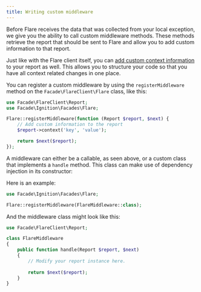 ```yaml
---
title: Writing custom middleware
---
```


Before Flare receives the data that was collected from your local exception, we give you the ability to call custom middleware methods.
These methods retrieve the report that should be sent to Flare and allow you to add custom information to that report.

Just like with the Flare client itself, you can [add custom context information](/docs/ignition-for-laravel/adding-custom-context) to your report as well. This allows you to structure your code so that you have all context related changes in one place.
 
You can register a custom middleware by using the `registerMiddleware` method on the `Facade\FlareClient\Flare` class, like this:

```php
use Facade\FlareClient\Report;
use Facade\Ignition\Facades\Flare;

Flare::registerMiddleware(function (Report $report, $next) {
    // Add custom information to the report
    $report->context('key', 'value');

    return $next($report);
});
```

A middleware can either be a callable, as seen above, or a custom class that implements a `handle` method. This class can make use of dependency injection in its constructor:

Here is an example:

```php
use Facade\Ignition\Facades\Flare;

Flare::registerMiddleware(FlareMiddleware::class);
``` 

And the middleware class might look like this:

```php
use Facade\FlareClient\Report;

class FlareMiddleware
{
    public function handle(Report $report, $next)
    {
        // Modify your report instance here.
        
        return $next($report);
    }
}
```